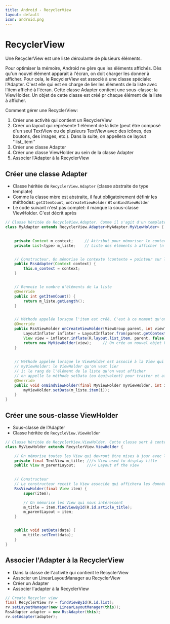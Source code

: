 ```yaml
---
title: Android - RecyclerView
layout: default
icon: android.png
---
```

# RecyclerView
Une RecyclerView est une liste déroulante de plusieurs éléments.

Pour optimiser la mémoire, Android ne gère que les éléments affichés. Dès qu'un nouvel élément apparait à l'écran, on doit charger les donner à afficher. Pour cela, le RecyclerView est associé à une classe spéciale: l'Adapter. C'est elle qui est en charge de lier les éléments de la liste avec l'item affiché à l'écran. Cette classe Adapter contient une sous-classe: la ViewHolder. Un objet de cette classe est créé pr chaque élément de la liste à afficher.


Comment gérer une RecyclerView:
1. Créer une activité qui contient un RecyclerView
2. Créer un layout qui représente 1 élément de la liste (peut être composé d'un seul TextView ou de plusieurs TextView avec des icônes, des boutons, des images, etc.). Dans la suite, on appellera ce layout ''list_item''
3. Créer une classe Adapter
4. Créer une classe ViewHolder au sein de la classe Adapter
5. Associer l'Adapter à la RecyclerView

## Créer une classe Adapter
* Classe héritée de `RecyclerView.Adapter` (classe abstraite de type template)
* Comme la classe mère est abstraite, il faut obligatoirement définir les méthodes: `getItemCount`, `onCreateViewHolder` et `onBindViewHolder`
* Le code suivant n'est pas complet: il manque la sous-classe ViewHolder. C'est décrit après

```java
// Classe héritée de RecycleView.Adapter. Comme il s'agit d'un template, on lui passe le type du ViewHolder: ici la classe créée spécifiquement (on va la créer après)
class MyAdapter extends RecyclerView.Adapter<MyAdapter.MyViewHolder> {

    
    private Context m_context;     // Attribut pour mémoriser le contexte. Utile si on veut démarrer une nouvelle activité lorsqu'on clique sur un item de la liste
    private List<type> m_liste;    // Liste des éléments à afficher (n'importe quel type, dans l'exemple on ne parle pas de l’initialisation de la liste. Fais le où tu veux)


    // Constructeur. On mémorise le contexte (contexte = pointeur sur l'instance de la classe activité appelante). On peut initialiser la liste des données ici par exemple.
    public RssAdapter(Context context) {
        this.m_context = context;
    }


    // Renvoie le nombre d'éléments de la liste
    @Override
    public int getItemCount() {
        return m_liste.getLength();
    }


    // Méthode appelée lorsque l'item est créé. C'est à ce moment qu'on créer le ViewHolder correspondant à l'item à afficher
    @Override
    public RssViewHolder onCreateViewHolder(ViewGroup parent, int viewType) {
        LayoutInflater inflater = LayoutInflater.from(parent.getContext());
        View view = inflater.inflate(R.layout.list_item, parent, false);    // le layout list_item qui correspond à l’affichage d'un élément de la liste
        return new MyViewHolder(view);     // On crée un nouvel objet ViewHolder en lui donnant la View avec laquelle il est associé
    }
 
 
    // Méthode appelée lorsque le ViewHolder est associé à la View qui affiche le contenu du ViewHolder.
    // myViewHolder: le ViewHolder qu'on veut lier
    // i: le rang de l'élément de la liste qu'on veut afficher
    // on appelle la méthode setData (ou équivalent) pour traiter et afficher les données du i-ème élément de la liste
    @Override
    public void onBindViewHolder(final MyViewHolder myViewHolder, int i) {
        myViewHolder.setData(m_liste.item(i));
    }
}
```

## Créer une sous-classe ViewHolder
* Sous-classe de l'Adapter
* Classe héritée de `RecycleView.ViewHolder`


```java
// Classe héritée de RecyclerView.ViewHolder. Cette classe sert à contenir les données correspondant à 1 élément de la liste
class MyViewHolder extends RecyclerView.ViewHolder {

    // On mémorise toutes les View qui devront être mises à jour avec les données
    private final TextView m_title; ///< View used to display title
    public View m_parentLayout;     ///< Layout of the view

  
    // Constructeur
    // Le constructeur reçoit la View associée qui affichera les données
    RssViewHolder(final View item) {
        super(item);

        // On mémorise les View qui nous intéressent
        m_title = item.findViewById(R.id.article_title);
        m_parentLayout = item;
    }


    public void setData(data) {
        m_title.setText(data);
    }
}
```

## Associer l'Adapter à la RecyclerView
* Dans la classe de l'activité qui contient le RecyclerView
* Associer un LinearLayoutManager au RecyclerView
* Créer un Adapter
* Associer l'adapter à la RecyclerView

```java
// Create Recycler view
final RecyclerView rv = findViewById(R.id.list);
rv.setLayoutManager(new LinearLayoutManager(this));
RssAdapter adapter = new RssAdapter(this);
rv.setAdapter(adapter);
```